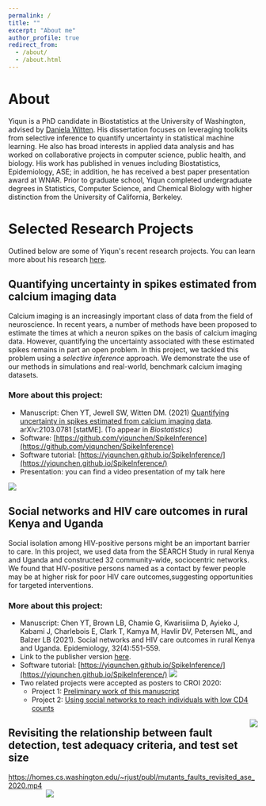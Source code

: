 ```yaml
---
permalink: /
title: ""
excerpt: "About me"
author_profile: true
redirect_from: 
  - /about/
  - /about.html
---
```


# About
Yiqun is a PhD candidate in Biostatistics at the University of Washington, advised by [Daniela Witten](https://www.danielawitten.com/). His dissertation focuses on leveraging toolkits from selective inference to quantify uncertainty in statistical machine learning. He also has broad interests in applied data analysis and has worked on collaborative projects in computer science, public health, and biology. His work has published in venues including Biostatistics, Epidemiology, ASE; in addition, he has received a best paper presentation award at WNAR. Prior to graduate school, Yiqun completed undergraduate degrees in Statistics, Computer Science, and Chemical Biology with higher distinction from the University of California, Berkeley.
# Selected Research Projects
Outlined below are some of Yiqun's recent research projects. You can learn more about his research [here](https://yiqunchen.github.io/research/). 
## Quantifying uncertainty in spikes estimated from calcium imaging data
Calcium imaging is an increasingly important class of data from the field of neuroscience. In recent years, a number of methods have been proposed to estimate the times at which a neuron spikes on the basis of calcium imaging data. However, quantifying the uncertainty associated with these estimated spikes remains in part an open problem. In this project, we tackled this problem using a *selective inference* approach. We demonstrate the use of our methods in simulations and real-world, benchmark calcium imaging datasets.
### More about this project:
- Manuscript: Chen YT, Jewell SW, Witten DM. (2021) [Quantifying uncertainty in spikes estimated from calcium imaging data](https://arxiv.org/abs/2103.07818). arXiv:2103.0781 [statME]. (To appear in *Biostatistics*)
- Software: [https://github.com/yiqunchen/SpikeInference](https://github.com/yiqunchen/SpikeInference)
- Software tutorial: [https://yiqunchen.github.io/SpikeInference/](https://yiqunchen.github.io/SpikeInference/)
- Presentation: you can find a video presentation of my talk here
<img src="{{site.url}}/images/Figure_6_b.png" style="display: block; margin: auto;" />

## Social networks and HIV care outcomes in rural Kenya and Uganda
Social isolation among HIV-positive persons might be an important barrier to care. In this project, we used data from the SEARCH Study in rural Kenya and Uganda and constructed 32 community-wide, sociocentric networks. We found that HIV-positive persons named as a contact by fewer people may be at higher risk for poor HIV care outcomes,suggesting opportunities for targeted interventions.
### More about this project:
- Manuscript: Chen YT, Brown LB, Chamie G, Kwarisiima D, Ayieko J, Kabami J, Charlebois E, Clark T, Kamya M, Havlir DV, Petersen ML, and Balzer LB (2021). Social networks and HIV care outcomes in rural Kenya and Uganda. Epidemiology, 32(4):551-559. 
- Link to the publisher version [here](https://journals.lww.com/epidem/Fulltext/2021/07000/Social_Networks_and_HIV_Care_Outcomes_in_Rural.12.aspx).
- Software tutorial: [https://yiqunchen.github.io/SpikeInference/](https://yiqunchen.github.io/SpikeInference/)
![](https://github.com/yiqunchen/yiqunchen.github.io/blob/main/document/research_images/Figure_6_b.png)
- Two related projects were accepted as posters to CROI 2020: 
	- Project 1: [Preliminary work of this manuscript](https://www.croiconference.org/abstract/hiv-persons-in-rural-uganda-with-fewer-social-connections-have-lower-hiv-suppression/)
	- Project 2: [Using social networks to reach individuals with low CD4 counts](https://www.croiconference.org/abstract/using-social-networks-to-reach-individuals-with-low-cd4-at-high-risk-of-death/)
<img src="{{site.url}}/images/cropped_network.png" style="display: block; margin: auto; max-width: 30%; float:right" />

## Revisiting the relationship between fault detection, test adequacy criteria, and test set size

https://homes.cs.washington.edu/~rjust/publ/mutants_faults_revisited_ase_2020.mp4
<img src="{{site.url}}/images/test_slide.png" style="display: block; margin: auto; max-width: 70%;" />


